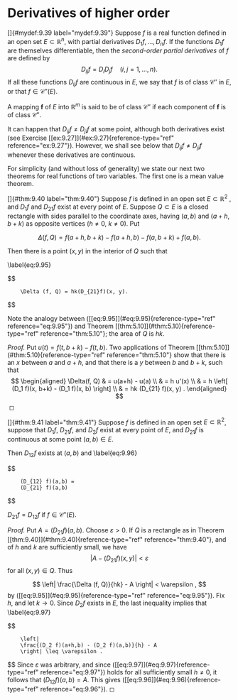# Derivatives of higher order

<!-- ::: mydef -->
[]{#mydef:9.39 label="mydef:9.39"} Suppose $f$ is a real function
defined in an open set $E \subset \mathbb{R}^n$, with partial derivatives
$D_1 f, \dots , D_n f$. If the functions $D_1 f$ are themselves
differentiable, then the *second-order partial derivatives* of $f$ are
defined by 
$$
D_{ij}f = D_i D_j f
        \quad
        (i,j=1, ... ,n) .
$$
 If all these functions $D_{ij} f$ are
continuous in $E$, we say that $f$ is of class $\mathscr{C}''$ in $E$,
or that $f \in \mathscr{C}''(E)$.

A mapping $\mathbf{f}$ of $E$ into $\mathbb{R}^m$ is said to be of class
$\mathscr{C}''$ if each component of $\mathbf{f}$ is of class
$\mathscr{C}''$.

It can happen that $D_{ij}f \neq D_{ji}f$ at some point, although both
derivatives exist (see Exercise
\[\[ex:9.27\]](#ex:9.27){reference-type="ref" reference="ex:9.27"}).
However, we shall see below that $D_{ij}f \neq D_{ji}f$ whenever these
derivatives are continuous.

For simplicity (and without loss of generality) we state our next two
theorems for real functions of two variables. The first one is a mean
value theorem.
<!-- ::: -->

<!-- ::: thm -->
[]{#thm:9.40 label="thm:9.40"} Suppose $f$ is defined in an open set
$E \subset \mathbb{R}^2$ , and $D_{1}f$ and $D_{21}f$ exist at every point of
$E$. Suppose $Q \subset E$ is a closed rectangle with sides parallel to
the coordinate axes, having $(a, b)$ and $(a +h, b + k)$ as opposite
vertices ($h \neq 0$, $k \neq 0$). Put

$$
\Delta (f, Q) = f(a + h, b + k) - f(a + h, b) - f(a, b + k) + f(a, b).
$$


Then there is a point $(x, y)$ in the interior of $Q$ such that

\label{eq:9.95}

$$

        \Delta (f, Q) = hk(D_{21}f)(x, y).
$$

<!-- ::: -->

Note the analogy between (\[\[eq:9.95\]](#eq:9.95){reference-type="ref"
reference="eq:9.95"}) and Theorem
\[\[thm:5.10\]](#thm:5.10){reference-type="ref" reference="thm:5.10"};
the area of $Q$ is $hk$.

<!-- ::: proof -->
*Proof.* Put $u(t) = f(t, b+k) - f(t, b)$. Two applications of Theorem
\[\[thm:5.10\]](#thm:5.10){reference-type="ref" reference="thm:5.10"}
show that there is an $x$ between $a$ and $a+h$, and that there is a $y$
between $b$ and $b+k$, such that 
$$
\begin{aligned}
        \Delta(f, Q)
         & = u(a+h) - u(a)                                    \\
         & = h u'(x)                                          \\
         & = h \left[ (D_1 f)(x, b+k) - (D_1 f)(x, b) \right] \\
         & = hk (D_{21} f)(x, y) .
    \end{aligned}
$$
 ◻
<!-- ::: -->

<!-- ::: thm -->
[]{#thm:9.41 label="thm:9.41"} Suppose $f$ is defined in an open set
$E \subset \mathbb{R}^2$, suppose that $D_1 f$, $D_{21} f$, and $D_2 f$ exist at
every point of $E$, and $D_{21} f$ is continuous at some point
$(a,b) \in E$.

Then $D_{12} f$ exists at $(a,b)$ and 
\label{eq:9.96}

$$

        (D_{12} f)(a,b) =
        (D_{21} f)(a,b)
$$

<!-- ::: -->

<!-- ::: myCorollary* -->
$D_{21} f = D_{12} f$ if $f \in \mathscr{C}''(E)$.
<!-- ::: -->

<!-- ::: proof -->
*Proof.* Put $A = (D_{21} f)(a,b)$. Choose $\varepsilon > 0$. If $Q$ is
a rectangle as in Theorem \[\[thm:9.40\]](#thm:9.40){reference-type="ref"
reference="thm:9.40"}, and of $h$ and $k$ are sufficiently small, we
have 
$$
\left| A - (D_{21} f)(x,y) \right| < \varepsilon
$$
 for all
$(x,y) \in Q$. Thus

$$
\left| \frac{\Delta (f, Q)}{hk} - A \right| < \varepsilon ,
$$
 by
(\[\[eq:9.95\]](#eq:9.95){reference-type="ref" reference="eq:9.95"}). Fix
$h$, and let $k \rightarrow 0$. Since $D_{2} f$ exists in $E$, the last
inequality implies that 
\label{eq:9.97}

$$

        \left|
        \frac{(D_2 f)(a+h,b) - (D_2 f)(a,b)}{h} - A
        \right| \leq \varepsilon .
$$
 Since $\varepsilon$ was arbitrary,
and since (\[\[eq:9.97\]](#eq:9.97){reference-type="ref"
reference="eq:9.97"}) holds for all sufficiently small $h \neq 0$, it
follows that $(D_{12} f)(a, b) = A$. This gives
(\[\[eq:9.96\]](#eq:9.96){reference-type="ref" reference="eq:9.96"}). ◻
<!-- ::: -->

